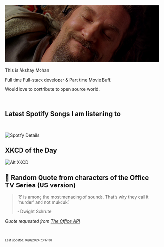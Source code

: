 [![Akshay's GitHub Banner](./assets/bigLebowski.jpg)](https://github.com/AkshayHere)

This is Akshay Mohan

Full time Full-stack developer & Part time Movie Buff.

Would love to contribute to open source world.

<!-- ## &#x1f4c8; GitHub Stats

<br>
<a href="https://github.com/akshayhere">
  <img align="center" style="margin:0.5rem" src="https://dudes-abides-this-github-stats.vercel.app/api/top-langs/?username=akshayhere&layout=compact&hide=html,css&disable_animations=true&theme=cobalt&card_width=410px" alt="Akshay's GitHub Stats" />
</a> -->

<br>

## Latest Spotify Songs I am listening to

<br>

![Spotify Details](https://spotify-recently-played-readme.vercel.app/api?user=akshay_here&unique=true)

## XKCD of the Day

![Alt XKCD](https://imgs.xkcd.com/comics/atoms.png)


## 📣 Random Quote from characters of the Office TV Series (US version)

> ‘R’ is among the most menacing of sounds. That’s why they call it ‘murder’ and not mukduk’.
>
> <p>- Dwight Schrute</p>

_Quote requested from [The Office API](https://officeapi.akashrajpurohit.com/quote/random)_

<br>

<sub><sup>Last updated: 16/8/2024 23:17:38</sup></sub>
